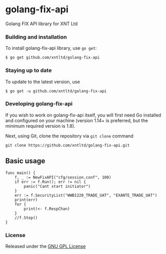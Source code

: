 # golang-fix-api

Golang FIX API library for XNT Ltd

### Building and installation

To install golang-fix-api library, use ```go get```:
```
$ go get github.com/xntltd/golang-fix-api
```

### Staying up to date

To update to the latest version, use
```
$ go get -u github.com/xntltd/golang-fix-api
```

### Developing golang-fix-api

If you wish to work on golang-fix-api itself, you will first need Go installed and configured on your machine (version 1.14+ is preferred, but the minimum required version is 1.8).

Next, using Git, clone the repository via ```git clone``` command 
```
git clone https://github.com/xntltd/golang-fix-api.git
```

## Basic usage

```
func main() {
	f, _ := NewFixAPI("cfg/session.conf", 100)
	if err := f.Run(); err != nil {
		panic("Cant start initiator")
	}
	err := f.SecurityList("WWB1220_TRADE_UAT", "EXANTE_TRADE_UAT")
	print(err)
	for {
		print(<- f.RespChan)
	}
	//f.Stop()
}
```

### License

Released under the [GNU GPL License](https://github.com/xntltd/golang-fix-api/blob/main/LICENSE)
